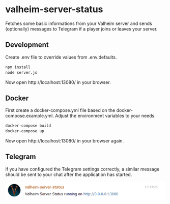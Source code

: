 # valheim-server-status

Fetches some basic informations from your Valheim server and sends (optionally) messages to Telegram if a player joins or leaves your server.



## Development

Create .env file to override values from .env.defaults.

```bash
npm install
node server.js
```

Now open http://localhost:13080/ in your browser.

## Docker

First create a docker-compose.yml file based on the docker-compose.example.yml. Adjust the environment variables to your needs.

```bash
docker-compose build
docker-compose up
```

Now open http://localhost:13080/ in your browser again.

## Telegram

If you have configured the Telegram settings correctly, a similar message should be sent to your chat after the application has started.

![telegram.png)](telegram.png)
